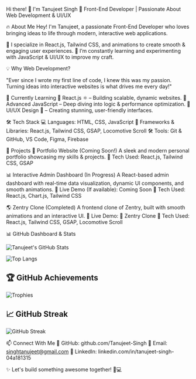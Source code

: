 Hi there! 👋 I'm Tanujeet Singh
🚀 Front-End Developer | Passionate About Web Development & UI/UX

🔥 About Me
Hey! I'm Tanujeet, a passionate Front-End Developer who loves bringing ideas to life through modern, interactive web applications.

🔹 I specialize in React.js, Tailwind CSS, and animations to create smooth & engaging user experiences.
🔹 I’m constantly learning and experimenting with JavaScript & UI/UX to improve my craft.

💡 Why Web Development?

"Ever since I wrote my first line of code, I knew this was my passion. Turning ideas into interactive websites is what drives me every day!"

🌱 Currently Learning
📌 React.js ⚛️ – Building scalable, dynamic websites.
📌 Advanced JavaScript – Deep diving into logic & performance optimization.
📌 UI/UX Design 🎨 – Creating stunning, user-friendly interfaces.

🛠 Tech Stack
💻 Languages: HTML, CSS, JavaScript
🎨 Frameworks & Libraries: React.js, Tailwind CSS, GSAP, Locomotive Scroll
🛠 Tools: Git & GitHub, VS Code, Figma, Firebase

🚀 Projects
🎨 Portfolio Website (Coming Soon!)
A sleek and modern personal portfolio showcasing my skills & projects.
🔹 Tech Used: React.js, Tailwind CSS, GSAP

📊 Interactive Admin Dashboard (In Progress)
A React-based admin dashboard with real-time data visualization, dynamic UI components, and smooth animations.
🔗 Live Demo (If available): Coming Soon
🔹 Tech Used: React.js, Chart.js, Tailwind CSS

🌎 Zentry Clone (Completed)
A frontend clone of Zentry, built with smooth animations and an interactive UI.
🔗 Live Demo: 🔗 Zentry Clone
🔹 Tech Used: React.js, Tailwind CSS, GSAP, Locomotive Scroll

📊 GitHub Dashboard & Stats

![Tanujeet's GitHub Stats](https://github-readme-stats.vercel.app/api?username=Tanujeet-Singh&show_icons=true&theme=radical)  

![Top Langs](https://github-readme-stats.vercel.app/api/top-langs/?username=Tanujeet-Singh&layout=compact&theme=radical)  

## 🏆 GitHub Achievements  
![Trophies](https://github-profile-trophy.vercel.app/?username=Tanujeet-Singh&theme=radical)  

## 📈 GitHub Streak  
![GitHub Streak](https://github-readme-streak-stats.herokuapp.com/?user=Tanujeet-Singh&theme=radical)  



📫 Connect With Me
💼 GitHub: github.com/Tanujeet-Singh
📧 Email: singhtanujeet@gmail.com
🔗 LinkedIn: linkedin.com/in/tanujeet-singh-04a181315

✨ Let's build something awesome together! 🚀💻


